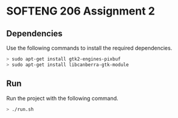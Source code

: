 # SOFTENG 206 Assignment 2

## Dependencies

Use the following commands to install the required dependencies.

```bash
> sudo apt-get install gtk2-engines-pixbuf
> sudo apt-get install libcanberra-gtk-module
```

## Run

Run the project with the following command.

```bash
> ./run.sh
```
